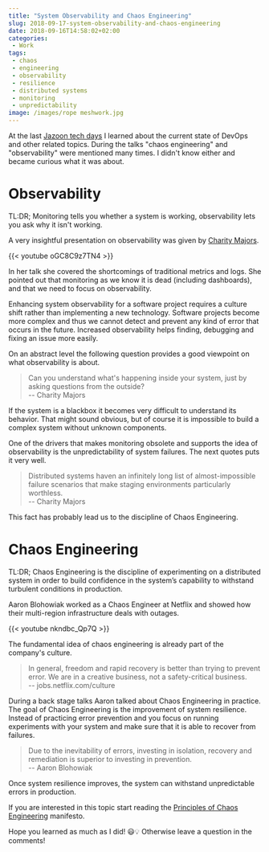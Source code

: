 ```yaml
---
title: "System Observability and Chaos Engineering"
slug: 2018-09-17-system-observability-and-chaos-engineering
date: 2018-09-16T14:58:02+02:00
categories:
 - Work
tags:
 - chaos
 - engineering
 - observability
 - resilience
 - distributed systems
 - monitoring
 - unpredictability
image: /images/rope meshwork.jpg
---
```


At the last [Jazoon tech days](https://jazoon.com/) I learned about the current state of DevOps and other related topics. During the talks "chaos engineering" and "observability" were mentioned many times. I didn't know either and became curious what it was about.
<!--more-->

# Observability

TL:DR; Monitoring tells you whether a system is working, observability lets you ask why it isn't working.

A very insightful presentation on observability was given by [Charity Majors](https://twitter.com/mipsytipsy).

{{< youtube oGC8C9z7TN4 >}}

In her talk she covered the shortcomings of traditional metrics and logs. She pointed out that monitoring as we know it is dead (including dashboards), and that we need to focus on observability.

Enhancing system observability for a software project requires a culture shift rather than implementing a new technology. Software projects become more complex and thus we cannot detect and prevent any kind of error that occurs in the future. Increased observability helps finding, debugging and fixing an issue more easily.

On an abstract level the following question provides a good viewpoint on what observability is about.

> Can you understand what's happening inside your system, just by asking questions from the outside?  
> -- Charity Majors

If the system is a blackbox it becomes very difficult to understand its behavior. That might sound obvious, but of course it is impossible to build a complex system without unknown components.

One of the drivers that makes monitoring obsolete and supports the idea of observability is the unpredictability of system failures. The next quotes puts it very well.

> Distributed systems haven an infinitely long list of almost-impossible failure scenarios that make staging environments particularly worthless.  
> -- Charity Majors

This fact has probably lead us to the discipline of Chaos Engineering.

# Chaos Engineering

TL:DR; Chaos Engineering is the discipline of experimenting on a distributed system in order to build confidence in the system’s capability to withstand turbulent conditions in production.

Aaron Blohowiak worked as a Chaos Engineer at Netflix and showed how their multi-region infrastructure deals with outages.

{{< youtube nkndbc_Qp7Q >}}

The fundamental idea of chaos engineering is already part of the company's culture.

> In general, freedom and rapid recovery is better than trying to prevent error. We are in a creative business, not a safety-critical business.  
> -- jobs.netflix.com/culture

During a back stage talks Aaron talked about Chaos Engineering in practice. The goal of Chaos Engineering is the improvement of system resilience. Instead of practicing error prevention and you focus on running experiments with your system and make sure that it is able to recover from failures.

> Due to the inevitability of errors, investing in isolation, recovery and remediation is superior to investing in prevention.  
> -- Aaron Blohowiak

Once system resilience improves, the system can withstand unpredictable errors in production.

If you are interested in this topic start reading the [Principles of Chaos Engineering](https://principlesofchaos.org/) manifesto.

Hope you learned as much as I did! 😃💡 Otherwise leave a question in the comments!